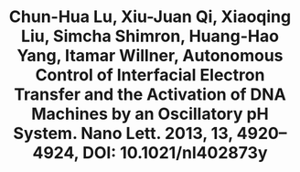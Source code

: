 ---
layout: publication
title: "Chun-Hua Lu, Xiu-Juan Qi, Xiaoqing Liu, Simcha Shimron, Huang-Hao Yang, Itamar Willner, Autonomous Control of Interfacial Electron Transfer and the Activation of DNA Machines by an Oscillatory pH System. Nano Lett. 2013, 13, 4920–4924, DOI: 10.1021/nl402873y"
---